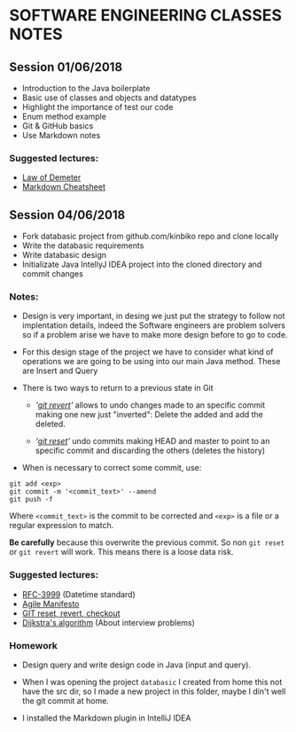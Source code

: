 # SOFTWARE ENGINEERING CLASSES NOTES

## Session 01/06/2018

- Introduction to the Java boilerplate
- Basic use of classes and objects and datatypes 
- Highlight the importance of test our code 
- Enum method example 
- Git & GitHub basics 
- Use Markdown notes

### Suggested lectures:

* [Law of Demeter](https://en.wikipedia.org/wiki/Law_of_Demeter)
* [Markdown Cheatsheet](https://github.com/adam-p/markdown-here/wiki/Markdown-Cheatsheet)

## Session 04/06/2018
- Fork databasic project from github.com/kinbiko repo and clone locally
- Write the databasic requirements
- Write databasic design
- Initializate Java IntellyJ IDEA project into the cloned directory and commit changes

### Notes:
-  Design is very important, in desing we just put the strategy to follow not implentation details, indeed the Software engineers are 
problem solvers so if a problem arise we have to make more design before to go to code.

- For this design stage of the project we have to consider what kind of operations we are going to be using into our main Java method.
These are Insert and Query

- There is two ways to return to a previous state in Git 
	- _'[git revert](https://www.atlassian.com/git/tutorials/undoing-changes/git-revert)'_ allows to undo changes made to an specific commit making one new just "inverted": Delete the added and add the deleted.

	- _'[git reset](https://www.atlassian.com/git/tutorials/undoing-changes/git-reset)'_ undo commits making HEAD and master to point to an specific commit and discarding the others (deletes the history)

- When is necessary to correct some commit, use:
```git
git add <exp>
git commit -m '<commit_text>' --amend
git push -f
```
Where `<commit_text>` is the commit to be corrected and `<exp>` is a file or a regular expression to match.

**Be carefully** because this overwrite the previous commit. So non `git reset` or `git revert` will work. This means there is a loose data risk.

### Suggested lectures:
* [RFC-3999](https://www.ietf.org/rfc/rfc3339.txt) (Datetime standard)
* [Agile Manifesto](http://agilemanifesto.org/)
* [GIT reset, revert, checkout](https://www.atlassian.com/git/tutorials/resetting-checking-out-and-reverting)
* [Dijkstra's algorithm](https://en.wikipedia.org/wiki/Dijkstra%27s_algorithm) (About interview problems)

### Homework
- Design query and write design code in Java (input and query).

- When I was opening the project `databasic` I created from home this not have the src dir, so I made a new project in this folder, maybe I din't well the git commit at home. 

- I installed the Markdown plugin in IntelliJ IDEA 
